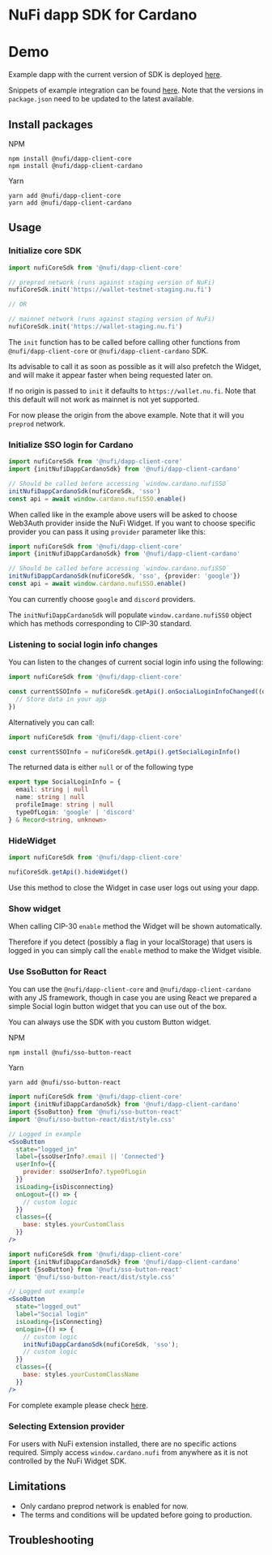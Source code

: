 # NuFi dapp SDK for Cardano

# Demo

Example dapp with the current version of SDK is deployed [here](https://sdk-example.nu.fi).

Snippets of example integration can be found [here](https://github.com/nufi-official/adaplays.xyz/commit/641466c4e8b534f1461692cac6987396b77b5c7c).
Note that the versions in `package.json` need to be updated to the latest available.

## Install packages

NPM

```
npm install @nufi/dapp-client-core
npm install @nufi/dapp-client-cardano
```

Yarn

```
yarn add @nufi/dapp-client-core
yarn add @nufi/dapp-client-cardano
```

## Usage

### Initialize core SDK

```typescript
import nufiCoreSdk from '@nufi/dapp-client-core'

// preprod network (runs against staging version of NuFi)
nufiCoreSdk.init('https://wallet-testnet-staging.nu.fi')

// OR

// mainnet network (runs against staging version of NuFi)
nufiCoreSdk.init('https://wallet-staging.nu.fi')
```

The `init` function has to be called before calling other functions from
`@nufi/dapp-client-core` or `@nufi/dapp-client-cardano` SDK.

Its advisable to call it as soon as possible as it will also prefetch the Widget,
and will make it appear faster when being requested later on.

If no origin is passed to `init` it defaults to `https://wallet.nu.fi`. Note that this default will
not work as mainnet is not yet supported.

For now please the origin from the above example. Note that it will you `preprod` network.

### Initialize SSO login for Cardano

```typescript
import nufiCoreSdk from '@nufi/dapp-client-core'
import {initNufiDappCardanoSdk} from '@nufi/dapp-client-cardano'

// Should be called before accessing `window.cardano.nufiSSO`
initNufiDappCardanoSdk(nufiCoreSdk, 'sso')
const api = await window.cardano.nufiSSO.enable()
```

When called like in the example above users will be asked to choose Web3Auth provider inside the NuFi
Widget. If you want to choose specific provider you can pass it using `provider`
parameter like this:

```typescript
import nufiCoreSdk from '@nufi/dapp-client-core'
import {initNufiDappCardanoSdk} from '@nufi/dapp-client-cardano'

// Should be called before accessing `window.cardano.nufiSSO`
initNufiDappCardanoSdk(nufiCoreSdk, 'sso', {provider: 'google'})
const api = await window.cardano.nufiSSO.enable()
```

You can currently choose `google` and `discord` providers.

The `initNufiDappCardanoSdk` will populate `window.cardano.nufiSSO` object
which has methods corresponding to CIP-30 standard.

### Listening to social login info changes

You can listen to the changes of current social login info using the following:

```typescript
import nufiCoreSdk from '@nufi/dapp-client-core'

const currentSSOInfo = nufiCoreSdk.getApi().onSocialLoginInfoChanged((data) => {
  // Store data in your app
})
```

Alternatively you can call:

```typescript
import nufiCoreSdk from '@nufi/dapp-client-core'

const currentSSOInfo = nufiCoreSdk.getApi().getSocialLoginInfo()
```

The returned data is either `null` or of the following type

```typescript
export type SocialLoginInfo = {
  email: string | null
  name: string | null
  profileImage: string | null
  typeOfLogin: 'google' | 'discord'
} & Record<string, unknown>
```

### HideWidget

```typescript
import nufiCoreSdk from '@nufi/dapp-client-core'

nufiCoreSdk.getApi().hideWidget()
```

Use this method to close the Widget in case user logs out using your dapp.

### Show widget

When calling CIP-30 `enable` method the Widget
will be shown automatically.

Therefore if you detect (possibly a flag in your localStorage) that users is logged in
you can simply call the `enable` method to make the Widget visible.

### Use SsoButton for React

You can use the `@nufi/dapp-client-core` and `@nufi/dapp-client-cardano`
with any JS framework, though in case you are using React we prepared a simple
Social login button widget that you can use out of the box.

You can always use the SDK with you custom Button widget.

NPM

```
npm install @nufi/sso-button-react
```

Yarn

```
yarn add @nufi/sso-button-react
```

```jsx
import nufiCoreSdk from '@nufi/dapp-client-core'
import {initNufiDappCardanoSdk} from '@nufi/dapp-client-cardano'
import {SsoButton} from '@nufi/sso-button-react'
import '@nufi/sso-button-react/dist/style.css'

// Logged in example
<SsoButton
  state="logged_in"
  label={ssoUserInfo?.email || 'Connected'}
  userInfo={{
    provider: ssoUserInfo?.typeOfLogin
  }}
  isLoading={isDisconnecting}
  onLogout={() => {
    // custom logic
  }}
  classes={{
    base: styles.yourCustomClass
  }}
/>
```

```jsx
import nufiCoreSdk from '@nufi/dapp-client-core'
import {initNufiDappCardanoSdk} from '@nufi/dapp-client-cardano'
import {SsoButton} from '@nufi/sso-button-react'
import '@nufi/sso-button-react/dist/style.css'

// Logged out example
<SsoButton
  state="logged_out"
  label="Social login"
  isLoading={isConnecting}
  onLogin={() => {
    // custom logic
    initNufiDappCardanoSdk(nufiCoreSdk, 'sso');
    // custom logic
  }}
  classes={{
    base: styles.yourCustomClassName
  }}
/>
```

For complete example please check [here](https://github.com/nufi-official/adaplays.xyz/commit/641466c4e8b534f1461692cac6987396b77b5c7c).

### Selecting Extension provider

For users with NuFi extension installed, there are no specific actions required.
Simply access `window.cardano.nufi` from anywhere as it is not controlled by
the NuFi Widget SDK.

## Limitations
- Only cardano preprod network is enabled for now.
- The terms and conditions will be updated before going to production.

## Troubleshooting
